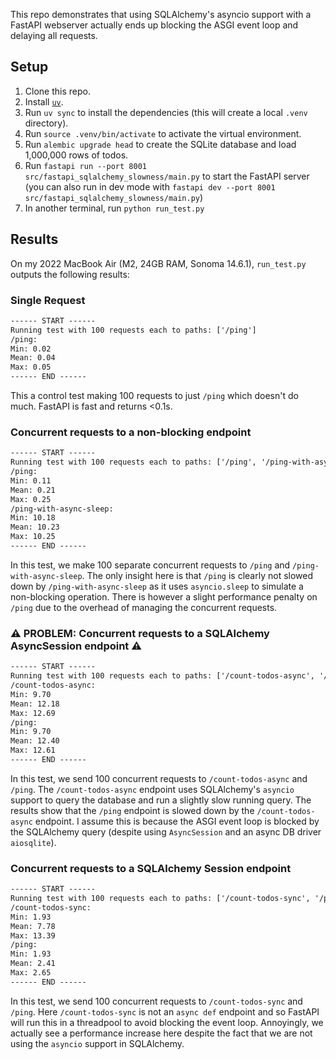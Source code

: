 This repo demonstrates that using SQLAlchemy's asyncio support with a FastAPI webserver actually ends up blocking the ASGI event loop and delaying all requests.

## Setup

1. Clone this repo.
2. Install [`uv`](https://github.com/astral-sh/uv?tab=readme-ov-file#installation).
2. Run `uv sync` to install the dependencies (this will create a local `.venv` directory).
3. Run `source .venv/bin/activate` to activate the virtual environment.
4. Run `alembic upgrade head` to create the SQLite database and load 1,000,000 rows of todos.
5. Run `fastapi run --port 8001 src/fastapi_sqlalchemy_slowness/main.py` to start the FastAPI server (you can also run in dev mode with `fastapi dev --port 8001 src/fastapi_sqlalchemy_slowness/main.py`)
6. In another terminal, run `python run_test.py`


## Results

On my 2022 MacBook Air (M2, 24GB RAM, Sonoma 14.6.1), `run_test.py` outputs the following results:

### Single Request

```txt
------ START ------
Running test with 100 requests each to paths: ['/ping']
/ping:
Min: 0.02
Mean: 0.04
Max: 0.05
------ END ------
```

This a control test making 100 requests to just `/ping` which doesn't do much. FastAPI is fast and returns <0.1s.


### Concurrent requests to a non-blocking endpoint

```txt
------ START ------
Running test with 100 requests each to paths: ['/ping', '/ping-with-async-sleep']
/ping:
Min: 0.11
Mean: 0.21
Max: 0.25
/ping-with-async-sleep:
Min: 10.18
Mean: 10.23
Max: 10.25
------ END ------
```

In this test, we make 100 separate concurrent requests to `/ping` and `/ping-with-async-sleep`. The only insight here is that `/ping` is clearly not slowed down by `/ping-with-async-sleep` as it uses `asyncio.sleep` to simulate a non-blocking operation. There is however a slight performance penalty on `/ping` due to the overhead of managing the concurrent requests.


### ⚠️ PROBLEM: Concurrent requests to a SQLAlchemy AsyncSession endpoint ⚠️

```txt
------ START ------
Running test with 100 requests each to paths: ['/count-todos-async', '/ping']
/count-todos-async:
Min: 9.70
Mean: 12.18
Max: 12.69
/ping:
Min: 9.70
Mean: 12.40
Max: 12.61
------ END ------
```

In this test, we send 100 concurrent requests to `/count-todos-async` and `/ping`. The `/count-todos-async` endpoint uses SQLAlchemy's `asyncio` support to query the database and run a slightly slow running query. The results show that the `/ping` endpoint is slowed down by the `/count-todos-async` endpoint.  I assume this is because the ASGI event loop is blocked by the SQLAlchemy query (despite using `AsyncSession` and an async DB driver `aiosqlite`).


### Concurrent requests to a SQLAlchemy Session endpoint

```txt
------ START ------
Running test with 100 requests each to paths: ['/count-todos-sync', '/ping']
/count-todos-sync:
Min: 1.93
Mean: 7.78
Max: 13.39
/ping:
Min: 1.93
Mean: 2.41
Max: 2.65
------ END ------
```

In this test, we send 100 concurrent requests to `/count-todos-sync` and `/ping`. Here `/count-todos-sync` is not an `async def` endpoint and so FastAPI will run this in a threadpool to avoid blocking the event loop. Annoyingly, we actually see a performance increase here despite the fact that we are not using the `asyncio` support in SQLAlchemy.